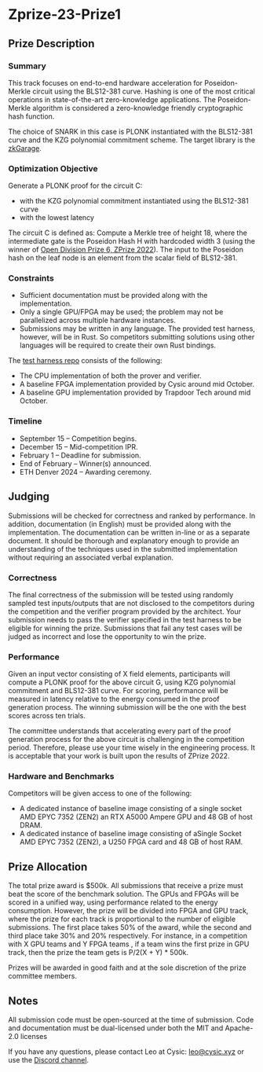 # Zprize-23-Prize1

## Prize Description

### Summary
This track focuses on end-to-end hardware acceleration for Poseidon-Merkle circuit using the BLS12-381 curve. Hashing is one of the most critical operations in state-of-the-art zero-knowledge applications. The Poseidon-Merkle algorithm is considered a zero-knowledge friendly cryptographic hash function.

The choice of SNARK in this case is PLONK instantiated with the BLS12-381 curve and the KZG polynomial commitment scheme. The target library is the [zkGarage](https://github.com/ZK-Garage/plonk).

### Optimization Objective
Generate a PLONK proof for the circuit C:
  - with the KZG polynomial commitment instantiated using the BLS12-381 curve 
  - with the lowest latency

The circuit C is defined as: Compute a Merkle tree of height 18, where the intermediate gate is the Poseidon Hash H with hardcoded width 3 (using the winner of [Open Division Prize 6, ZPrize 2022](https://github.com/ZK-Garage/plonk/pull/164)). The input to the Poseidon hash on the leaf node is an element from the scalar field of BLS12-381.

### Constraints 
  - Sufficient documentation must be provided along with the implementation.
  - Only a single GPU/FPGA may be used; the problem may not be parallelized across multiple hardware instances.
  - Submissions may be written in any language. The provided test harness, however, will be in Rust. So competitors submitting solutions      using other languages will be required to create their own Rust bindings.

The [test harness repo](https://github.com/cysic-labs/ZPrize-23-Prize1) consists of the following:
  - The CPU implementation of both the prover and verifier. 
  - A baseline FPGA implementation provided by Cysic around mid October.
  - A baseline GPU implementation provided by Trapdoor Tech around mid October.

### Timeline
  - September 15 – Competition begins.
  - December 15 – Mid-competition IPR.
  - February 1 – Deadline for submission.
  - End of February  – Winner(s) announced.
  - ETH Denver 2024 – Awarding ceremony. 

## Judging
Submissions will be checked for correctness and ranked by performance. In addition, documentation (in English) must be provided along with the implementation. The documentation can be written in-line or as a separate document. It should be thorough and explanatory enough to provide an understanding of the techniques used in the submitted implementation without requiring an associated verbal explanation.

### Correctness
The final correctness of the submission will be tested using randomly sampled test inputs/outputs that are not disclosed to the competitors during the competition and the verifier program provided by the architect. Your submission needs to pass the verifier specified in the test harness to be eligible for winning the prize. Submissions that fail any test cases will be judged as incorrect and lose the opportunity to win the prize.

### Performance
Given an input vector consisting of X field elements, participants will compute a PLONK proof for the above circuit G, using KZG polynomial commitment and BLS12-381 curve. For scoring, performance will be measured in latency relative to the energy consumed in the proof generation process. The winning submission will be the one with the best scores across ten trials.

The committee understands that accelerating every part of the proof generation process for the above circuit is challenging in the competition period. Therefore, please use your time wisely in the engineering process. It is acceptable that your work is built upon the results of ZPrize 2022.

### Hardware and Benchmarks
Competitors will be given access to one of the following:
  - A dedicated instance of baseline image consisting of a single socket AMD EPYC 7352 (ZEN2) an RTX A5000 Ampere GPU and 48 GB of host   DRAM.
  - A dedicated instance of baseline image consisting of aSingle Socket AMD EPYC 7352 (ZEN2), a U250 FPGA card and 48 GB of host RAM.

## Prize Allocation
The total prize award is $500k. All submissions that receive a prize must beat the score of the benchmark solution. The GPUs and FPGAs will be scored in a unified way, using performance related to the energy consumption. However, the prize will be divided into FPGA and GPU track, where the prize for each track is proportional to the number of eligible submissions. The first place takes 50% of the award, while the second and third place take 30% and 20% respectively. For instance, in a competition with X GPU teams and Y FPGA teams , if a team wins the first prize in GPU track, then the prize the team gets is P/2(X + Y) * 500k.

Prizes will be awarded in good faith and at the sole discretion of the prize committee members.

## Notes
All submission code must be open-sourced at the time of submission. Code and documentation must be dual-licensed under both the MIT and Apache-2.0 licenses

If you have any questions, please contact Leo at Cysic: leo@cysic.xyz or use the [Discord channel](https://discord.gg/sCGyGxTEX5).
